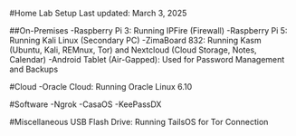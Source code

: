 #Home Lab Setup
Last updated: March 3, 2025

##On-Premises
-Raspberry Pi 3: Running IPFire (Firewall)
-Raspberry Pi 5: Running Kali Linux (Secondary PC)
-ZimaBoard 832: Running Kasm (Ubuntu, Kali, REMnux, Tor) and Nextcloud (Cloud Storage, Notes, Calendar)
-Android Tablet (Air-Gapped): Used for Password Management and Backups

#Cloud
-Oracle Cloud: Running Oracle Linux 6.10

#Software
-Ngrok
-CasaOS
-KeePassDX

#Miscellaneous
USB Flash Drive: Running TailsOS for Tor Connection


